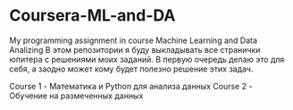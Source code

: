 # Coursera-ML-and-DA
My programming assignment in course Machine Learning and Data Analizing
В этом репозитории я буду выкладывать все странички юпитера с решениями моих заданий. В первую очередь делаю это для себя, а заодно может кому будет полезно решение этих задач.

Course 1 - Математика и Python для анализа данных
Course 2 - Обучение на размеченных данных
